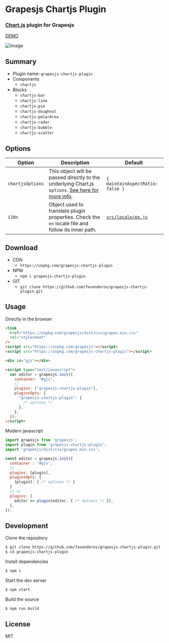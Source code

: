 # Grapesjs Chartjs Plugin

### [Chart.js](https://www.chartjs.org/) plugin for Grapesjs

[DEMO](https://codesandbox.io/p/sandbox/grapesjs-chartjs-plugin-jxy3qk)

![Image](https://github.com/user-attachments/assets/4fc965dd-0f8d-4fb8-9e1d-a41a308e9471)

## Summary

- Plugin name: `grapesjs-chartjs-plugin`
- Components
  - `chartjs`
- Blocks
  - `chartjs-bar`
  - `chartjs-line`
  - `chartjs-pie`
  - `chartjs-doughnut`
  - `chartjs-polarArea`
  - `chartjs-radar`
  - `chartjs-bubble`
  - `chartjs-scatter`

## Options

| Option           | Description                                                                                                                                             | Default                                |
| ---------------- | ------------------------------------------------------------------------------------------------------------------------------------------------------- | -------------------------------------- |
| `chartjsOptions` | This object will be passed directly to the underlying Chart.js `options`. [See here for more info](https://www.chartjs.org/docs/latest/configuration/). | `{ maintainAspectRatio: false }`       |
| `i18n`           | Object used to translate plugin properties. Check the `en` locale file and follow its inner path.                                                       | [`src/locale/en.js`](src/locale/en.js) |

## Download

- CDN
  - `https://unpkg.com/grapesjs-chartjs-plugin`
- NPM
  - `npm i grapesjs-chartjs-plugin`
- GIT
  - `git clone https://github.com/fasenderos/grapesjs-chartjs-plugin.git`

## Usage

Directly in the browser

```html
<link
  href="https://unpkg.com/grapesjs/dist/css/grapes.min.css"
  rel="stylesheet"
/>
<script src="https://unpkg.com/grapesjs"></script>
<script src="https://unpkg.com/grapesjs-chartjs-plugin"></script>

<div id="gjs"></div>

<script type="text/javascript">
  var editor = grapesjs.init({
    container: "#gjs",
    // ...
    plugins: ["grapesjs-chartjs-plugin"],
    pluginsOpts: {
      "grapesjs-chartjs-plugin": {
        /* options */
      },
    },
  });
</script>
```

Modern javascript

```js
import grapesjs from 'grapesjs';
import plugin from 'grapesjs-chartjs-plugin';
import 'grapesjs/dist/css/grapes.min.css';

const editor = grapesjs.init({
  container : '#gjs',
  // ...
  plugins: [plugin],
  pluginsOpts: {
    [plugin]: { /* options */ }
  }
  // or
  plugins: [
    editor => plugin(editor, { /* options */ }),
  ],
});
```

## Development

Clone the repository

```sh
$ git clone https://github.com/fasenderos/grapesjs-chartjs-plugin.git
$ cd grapesjs-chartjs-plugin
```

Install dependencies

```sh
$ npm i
```

Start the dev server

```sh
$ npm start
```

Build the source

```sh
$ npm run build
```

## License

MIT
